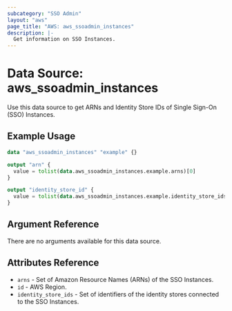 ```yaml
---
subcategory: "SSO Admin"
layout: "aws"
page_title: "AWS: aws_ssoadmin_instances"
description: |-
  Get information on SSO Instances.
---
```


# Data Source: aws_ssoadmin_instances

Use this data source to get ARNs and Identity Store IDs of Single Sign-On (SSO) Instances.

## Example Usage

```terraform
data "aws_ssoadmin_instances" "example" {}

output "arn" {
  value = tolist(data.aws_ssoadmin_instances.example.arns)[0]
}

output "identity_store_id" {
  value = tolist(data.aws_ssoadmin_instances.example.identity_store_ids)[0]
}
```

## Argument Reference

There are no arguments available for this data source.

## Attributes Reference

* `arns` - Set of Amazon Resource Names (ARNs) of the SSO Instances.
* `id` - AWS Region.
* `identity_store_ids` - Set of identifiers of the identity stores connected to the SSO Instances.

